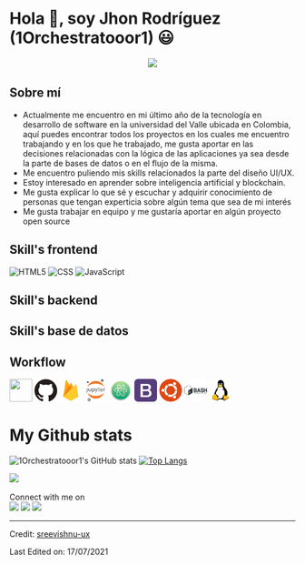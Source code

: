 # Hola :wave:, soy Jhon Rodríguez (1Orchestratooor1) 😃 
<p align="center">
	<a href="https://github.com/Bouaskaoun">
		<img src="https://readme-typing-svg.herokuapp.com/?lines=Desarrollador+de+Software;Frontend+Developer;Aprendizaje+continuo;Trabajo+en+equipo;Comunicación+asertiva&center=true&width=380&height=45">
	</a>
</p>

## Sobre mí
- Actualmente me encuentro en mi último año de la tecnología en desarrollo de software en la universidad del Valle ubicada en Colombia, aquí puedes encontrar todos los proyectos en los cuales me encuentro trabajando y en los que he trabajado, me gusta aportar en las decisiones relacionadas con la lógica de las aplicaciones ya sea desde la parte de bases de datos o en el flujo de la misma.<br>
- Me encuentro puliendo mis skills relacionados la parte del diseño UI/UX.<br>
- Estoy interesado en aprender sobre inteligencia artificial y blockchain.<br>
- Me gusta explicar lo que sé y escuchar y adquirir conocimiento de personas que tengan experticia sobre algún tema que sea de mi interés
- Me gusta trabajar en equipo y me gustaría aportar en algún proyecto open source  


## Skill's frontend
  ![HTML5](https://img.shields.io/badge/HTML5-E34F26?style=for-the-badge&logo=html5&logoColor=white)
  ![CSS](https://img.shields.io/badge/CSS-239120?&style=for-the-badge&logo=css3&logoColor=white)
  ![JavaScript](https://img.shields.io/badge/JavaScript-323330?style=for-the-badge&logo=javascript&logoColor=F7DF1E)

## Skill's backend

## Skill's base de datos

## Workflow



<code><img height="40" width="40" src="https://upload.wikimedia.org/wikipedia/commons/thumb/3/3f/Git_icon.svg/1024px-Git_icon.svg.png"></code>
<code><img height="40" width="40" src="https://raw.githubusercontent.com/github/explore/80688e429a7d4ef2fca1e82350fe8e3517d3494d/topics/github-api/github-api.png"></code>
<code><img height="40" width="40" src="https://raw.githubusercontent.com/github/explore/80688e429a7d4ef2fca1e82350fe8e3517d3494d/topics/firebase/firebase.png"></code>
<code><img height="40" width="40" src="https://raw.githubusercontent.com/github/explore/80688e429a7d4ef2fca1e82350fe8e3517d3494d/topics/jupyter-notebook/jupyter-notebook.png"></code>
<code><img height="40" width="40" src="https://raw.githubusercontent.com/github/explore/80688e429a7d4ef2fca1e82350fe8e3517d3494d/topics/atom/atom.png"></code>
<code><img height="40" width="40" src="https://raw.githubusercontent.com/github/explore/80688e429a7d4ef2fca1e82350fe8e3517d3494d/topics/bootstrap/bootstrap.png"></code>
<code><img height="40" width="40" src="https://raw.githubusercontent.com/github/explore/80688e429a7d4ef2fca1e82350fe8e3517d3494d/topics/ubuntu/ubuntu.png"></code>
<code><img height="40" width="40" src= "https://raw.githubusercontent.com/github/explore/80688e429a7d4ef2fca1e82350fe8e3517d3494d/topics/bash/bash.png"></code>
<code><img height="40" width="40" src= "https://raw.githubusercontent.com/github/explore/80688e429a7d4ef2fca1e82350fe8e3517d3494d/topics/linux/linux.png"></code>



# My Github stats
![1Orchestratooor1's GitHub stats](https://github-readme-stats.vercel.app/api?username=1Orchestratooor1&hide=issues&show_icons=true&theme=gotham)
[![Top Langs](https://github-readme-stats.vercel.app/api/top-langs/?username=1Orchestratooor1&layout=compact&theme=gotham)](https://github.com/1Orchestratooor1/github-readme-stats)

<a href="https://wakatime.com"><img src="https://wakatime.com/share/@1Orchestratooor1/79cd408d-2c54-421e-aef3-ef0007369468.png" width = 400px /></a>




<p>Connect with me on
<br>	
<a target="_blank" href="https://www.linkedin.com/in/sreevishnu-t-84b335173/"><img src="https://img.shields.io/badge/-LinkedIn-0077B5?style=for-the-badge&logo=Linkedin&logoColor=white"></img></a>
<a target="_blank" href="https://mail.google.com/mail/u/0/?tab=rm&ogbl#inbox"><img src="https://img.shields.io/badge/-Gmail-D14836?style=for-the-badge&logo=Gmail&logoColor=white"></img></a>
<a target="_blank" href="https://twitter.com/t_sreevishnu"><img src="https://img.shields.io/badge/-Twitter-1DA1F2?style=for-the-badge&logo=Twitter&logoColor=white"></img></a>

<br>
</p>

------

Credit: [sreevishnu-ux](https://github.com/sreevishnu-ux)

Last Edited on: 17/07/2021
